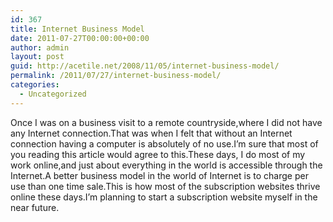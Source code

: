 ```yaml
---
id: 367
title: Internet Business Model
date: 2011-07-27T00:00:00+00:00
author: admin
layout: post
guid: http://acetile.net/2008/11/05/internet-business-model/
permalink: /2011/07/27/internet-business-model/
categories:
  - Uncategorized
---
```

Once I was on a business visit to a remote countryside,where I did not have any Internet connection.That was when I felt that without an Internet connection having a computer is absolutely of no use.I&#8217;m sure that most of you reading this article would agree to this.These days, I do most of my work online,and just about everything in the world is accessible through the Internet.A better business model in the world of Internet is to charge per use than one time sale.This is how most of the subscription websites thrive online these days.I&#8217;m planning to start a subscription website myself in the near future.